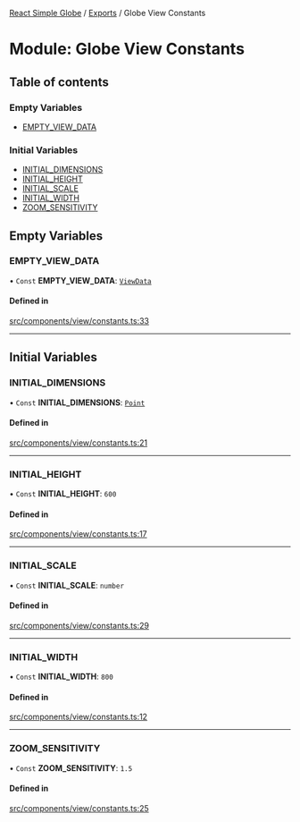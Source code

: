[React Simple Globe](../README.md) / [Exports](../modules.md) / Globe View Constants

# Module: Globe View Constants

## Table of contents

### Empty Variables

- [EMPTY\_VIEW\_DATA](Globe_View_Constants.md#empty_view_data)

### Initial Variables

- [INITIAL\_DIMENSIONS](Globe_View_Constants.md#initial_dimensions)
- [INITIAL\_HEIGHT](Globe_View_Constants.md#initial_height)
- [INITIAL\_SCALE](Globe_View_Constants.md#initial_scale)
- [INITIAL\_WIDTH](Globe_View_Constants.md#initial_width)
- [ZOOM\_SENSITIVITY](Globe_View_Constants.md#zoom_sensitivity)

## Empty Variables

### EMPTY\_VIEW\_DATA

• `Const` **EMPTY\_VIEW\_DATA**: [`ViewData`](../classes/Globe_View_Classes.ViewData.md)

#### Defined in

[src/components/view/constants.ts:33](https://github.com/Gaushao/d3-react-globe/blob/d269768/src/components/view/constants.ts#L33)

___

## Initial Variables

### INITIAL\_DIMENSIONS

• `Const` **INITIAL\_DIMENSIONS**: [`Point`](../classes/Globe_Classes.Point.md)

#### Defined in

[src/components/view/constants.ts:21](https://github.com/Gaushao/d3-react-globe/blob/d269768/src/components/view/constants.ts#L21)

___

### INITIAL\_HEIGHT

• `Const` **INITIAL\_HEIGHT**: ``600``

#### Defined in

[src/components/view/constants.ts:17](https://github.com/Gaushao/d3-react-globe/blob/d269768/src/components/view/constants.ts#L17)

___

### INITIAL\_SCALE

• `Const` **INITIAL\_SCALE**: `number`

#### Defined in

[src/components/view/constants.ts:29](https://github.com/Gaushao/d3-react-globe/blob/d269768/src/components/view/constants.ts#L29)

___

### INITIAL\_WIDTH

• `Const` **INITIAL\_WIDTH**: ``800``

#### Defined in

[src/components/view/constants.ts:12](https://github.com/Gaushao/d3-react-globe/blob/d269768/src/components/view/constants.ts#L12)

___

### ZOOM\_SENSITIVITY

• `Const` **ZOOM\_SENSITIVITY**: ``1.5``

#### Defined in

[src/components/view/constants.ts:25](https://github.com/Gaushao/d3-react-globe/blob/d269768/src/components/view/constants.ts#L25)
